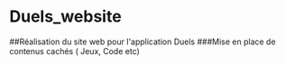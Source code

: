 # Duels_website
##Réalisation du site web pour l'application Duels
###Mise en place de contenus cachés ( Jeux, Code etc)
